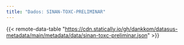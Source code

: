 ```yaml
---
title: "Dados: SINAN-TOXC-PRELIMINAR"
---
```


{{< remote-data-table "https://cdn.statically.io/gh/dankkom/datasus-metadata/main/metadata/data/sinan-toxc-preliminar.json" >}}
